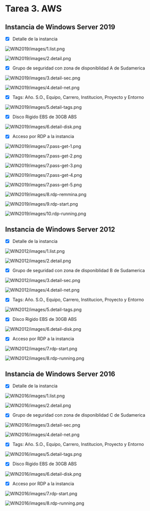 # Tarea 3. AWS

## Instancia de Windows Server 2019

- [x]  Detalle de la instancia

![WIN2019/images/1.list.png](WIN2019/images/1.list.png)

![WIN2019/images/2.detail.png](WIN2019/images/2.detail.png)

- [x]  Grupo de seguridad con zona de disponiblidad A de Sudamerica 

![WIN2019/images/3.detail-sec.png](WIN2019/images/3.detail-sec.png)

![WIN2019/images/4.detail-net.png](WIN2019/images/4.detail-net.png)

- [x]  Tags: Año. S.O., Equipo, Carrero, Institucion, Proyecto y Entorno

![WIN2019/images/5.detail-tags.png](WIN2019/images/5.detail-tags.png)

- [x]  Disco Rigido EBS de 30GB ABS

![WIN2019/images/6.detail-disk.png](WIN2019/images/6.detail-disk.png)

- [x]  Acceso por RDP a la instancia

![WIN2019/images/7.pass-get-1.png](WIN2019/images/7.pass-get-1.png)

![WIN2019/images/7.pass-get-2.png](WIN2019/images/7.pass-get-2.png)

![WIN2019/images/7.pass-get-3.png](WIN2019/images/7.pass-get-3.png)

![WIN2019/images/7.pass-get-4.png](WIN2019/images/7.pass-get-4.png)

![WIN2019/images/7.pass-get-5.png](WIN2019/images/7.pass-get-5.png)

![WIN2019/images/8.rdp-remmina.png](WIN2019/images/8.rdp-remmina.png)

![WIN2019/images/9.rdp-start.png](WIN2019/images/9.rdp-start.png)

![WIN2019/images/10.rdp-running.png](WIN2019/images/10.rdp-running.png)

## Instancia de Windows Server 2012

- [x]  Detalle de la instancia

![WIN2012/images/1.list.png](WIN2012/images/1.list.png)

![WIN2012/images/2.detail.png](WIN2012/images/2.detail.png)

- [x]  Grupo de seguridad con zona de disponiblidad B de Sudamerica 

![WIN2012/images/3.detail-sec.png](WIN2012/images/3.detail-sec.png)

![WIN2012/images/4.detail-net.png](WIN2012/images/4.detail-net.png)

- [x]  Tags: Año. S.O., Equipo, Carrero, Institucion, Proyecto y Entorno

![WIN2012/images/5.detail-tags.png](WIN2012/images/5.detail-tags.png)

- [x]  Disco Rigido EBS de 30GB ABS

![WIN2012/images/6.detail-disk.png](WIN2012/images/6.detail-disk.png)

- [x]  Acceso por RDP a la instancia

![WIN2012/images/7.rdp-start.png](WIN2012/images/7.rdp-start.png)

![WIN2012/images/8.rdp-running.png](WIN2012/images/8.rdp-running.png)

## Instancia de Windows Server 2016

- [x]  Detalle de la instancia

![WIN2016/images/1.list.png](WIN2016/images/1.list.png)

![WIN2016/images/2.detail.png](WIN2016/images/2.detail.png)

- [x]  Grupo de seguridad con zona de disponiblidad C de Sudamerica 

![WIN2016/images/3.detail-sec.png](WIN2016/images/3.detail-sec.png)

![WIN2016/images/4.detail-net.png](WIN2016/images/4.detail-net.png)

- [x]  Tags: Año. S.O., Equipo, Carrero, Institucion, Proyecto y Entorno

![WIN2016/images/5.detail-tags.png](WIN2016/images/5.detail-tags.png)

- [x]  Disco Rigido EBS de 30GB ABS

![WIN2016/images/6.detail-disk.png](WIN2016/images/6.detail-disk.png)

- [x]  Acceso por RDP a la instancia

![WIN2016/images/7.rdp-start.png](WIN2016/images/7.rdp-start.png)

![WIN2016/images/8.rdp-running.png](WIN2016/images/8.rdp-running.png)
